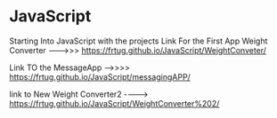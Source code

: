 # JavaScript
Starting Into JavaScript with the projects
Link For the First App Weight Converter  --->>>  https://frtug.github.io/JavaScript/WeightConveter/

Link TO the MessageApp -->>>>  https://frtug.github.io/JavaScript/messagingAPP/


link to New Weight Converter2 ----> https://frtug.github.io/JavaScript/WeightConverter%202/
